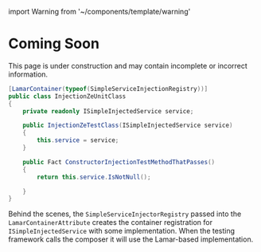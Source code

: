 import Warning from '~/components/template/warning'

# Coming Soon

<Warning title="Under Construction" >
    This page is under construction and may contain incomplete or incorrect information.
</Warning>


```csharp
[LamarContainer(typeof(SimpleServiceInjectionRegistry))]
public class InjectionZeUnitClass
{
    private readonly ISimpleInjectedService service;

    public InjectionZeTestClass(ISimpleInjectedService service)
    {
        this.service = service;
    }

    public Fact ConstructorInjectionTestMethodThatPasses()
    {
        return this.service.IsNotNull();

    }
}
```

Behind the scenes, the `SimpleServiceInjectorRegistry` passed into the `LamarContainerAttribute` creates the container registration for `ISimpleInjectedService` with some implementation. When the testing framework calls the composer it will use the Lamar-based implementation.
